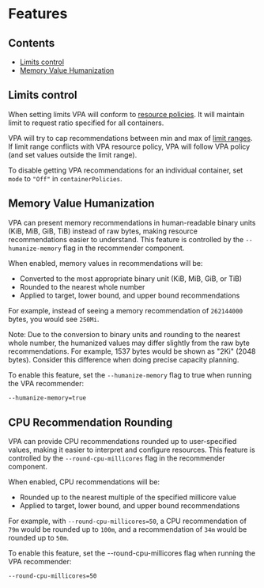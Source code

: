 # Features

## Contents

- [Limits control](#limits-control)
- [Memory Value Humanization](#memory-value-humanization)

## Limits control

When setting limits VPA will conform to
[resource policies](https://github.com/kubernetes/autoscaler/blob/vertical-pod-autoscaler-1.2.1/vertical-pod-autoscaler/pkg/apis/autoscaling.k8s.io/v1/types.go#L95-L103).
It will maintain limit to request ratio specified for all containers.

VPA will try to cap recommendations between min and max of
[limit ranges](https://kubernetes.io/docs/concepts/policy/limit-range/). If limit range conflicts
with VPA resource policy, VPA will follow VPA policy (and set values outside the limit
range).

To disable getting VPA recommendations for an individual container, set `mode` to `"Off"` in `containerPolicies`.

## Memory Value Humanization

VPA can present memory recommendations in human-readable binary units (KiB, MiB, GiB, TiB) instead of raw bytes, making resource recommendations easier to understand. This feature is controlled by the `--humanize-memory` flag in the recommender component.

When enabled, memory values in recommendations will be:
- Converted to the most appropriate binary unit (KiB, MiB, GiB, or TiB)
- Rounded to the nearest whole number
- Applied to target, lower bound, and upper bound recommendations

For example, instead of seeing a memory recommendation of `262144000` bytes, you would see `250Mi`.

Note: Due to the conversion to binary units and rounding to the nearest whole number, the humanized values may differ slightly from the raw byte recommendations. For example, 1537 bytes would be shown as "2Ki" (2048 bytes). Consider this difference when doing precise capacity planning.

To enable this feature, set the `--humanize-memory` flag to true when running the VPA recommender:
```bash
--humanize-memory=true
```

## CPU Recommendation Rounding

VPA can provide CPU recommendations rounded up to user-specified values, making it easier to interpret and configure resources. This feature is controlled by the `--round-cpu-millicores` flag in the recommender component.

When enabled, CPU recommendations will be:
- Rounded up to the nearest multiple of the specified millicore value
- Applied to target, lower bound, and upper bound recommendations

For example, with `--round-cpu-millicores=50`, a CPU recommendation of `79m` would be rounded up to `100m`, and a recommendation of `34m` would be rounded up to `50m`.

To enable this feature, set the --round-cpu-millicores flag when running the VPA recommender:

```bash
--round-cpu-millicores=50
```